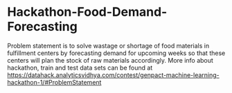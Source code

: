 # Hackathon-Food-Demand-Forecasting
Problem statement is to solve wastage or shortage of food materials in fulfillment centers by forecasting demand for upcoming weeks so that these centers will plan the stock of raw materials accordingly. More info about hackathon, train and test data sets can be found at  https://datahack.analyticsvidhya.com/contest/genpact-machine-learning-hackathon-1/#ProblemStatement
